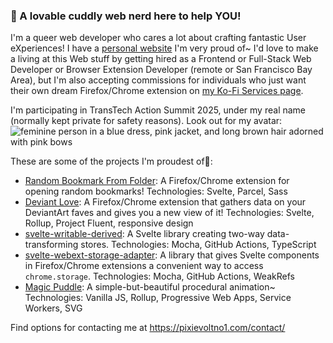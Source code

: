 ### 💖 A lovable cuddly web nerd here to help YOU!

I'm a queer web developer who cares a lot about crafting fantastic User eXperiences! I have a [personal website](https://pixievoltno1.com/) I'm very proud of~ I'd love to make a living at this Web stuff by getting hired as a Frontend or Full-Stack Web Developer or Browser Extension Developer (remote or San Francisco Bay Area), but I'm also accepting commissions for individuals who just want their own dream Firefox/Chrome extension on [my Ko-Fi Services page](https://pixievoltno1.com/).

I'm participating in TransTech Action Summit 2025, under my real name (normally kept private for safety reasons). Look out for my avatar:
![feminine person in a blue dress, pink jacket, and long brown hair adorned with pink bows](https://github.com/user-attachments/assets/0d0109bb-8f6c-4bed-9783-8f3be5d681c8)

These are some of the projects I'm proudest of💞:

- [Random Bookmark From Folder](https://github.com/PixievoltNo1/RandomBookmark): A Firefox/Chrome extension for opening random bookmarks! Technologies: Svelte, Parcel, Sass
- [Deviant Love](https://github.com/PixievoltNo1/Deviant-Love): A Firefox/Chrome extension that gathers data on your DeviantArt faves and gives you a new view of it! Technologies: Svelte, Rollup, Project Fluent, responsive design
- [svelte-writable-derived](https://github.com/PixievoltNo1/svelte-writable-derived): A Svelte library creating two-way data-transforming stores. Technologies: Mocha, GitHub Actions, TypeScript
- [svelte-webext-storage-adapter](https://github.com/PixievoltNo1/svelte-webext-storage-adapter): A library that gives Svelte components in Firefox/Chrome extensions a convenient way to access `chrome.storage`. Technologies: Mocha, GitHub Actions, WeakRefs
- [Magic Puddle](https://github.com/PixievoltNo1/Magic-Puddle): A simple-but-beautiful procedural animation~ Technologies: Vanilla JS, Rollup, Progressive Web Apps, Service Workers, SVG

Find options for contacting me at https://pixievoltno1.com/contact/
<!--
Here are some ideas to get you started:

- 🔭 I’m currently working on ...
- 🌱 I’m currently learning ...
- 👯 I’m looking to collaborate on ...
- 🤔 I’m looking for help with ...
- 💬 Ask me about ...
- 📫 How to reach me: ...
- 😄 Pronouns: ...
- ⚡ Fun fact: ...
-->
